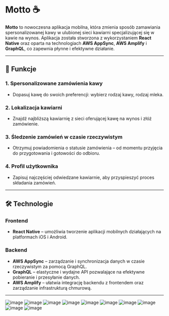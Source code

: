 # Motto ☕  
**Motto** to nowoczesna aplikacja mobilna, która zmienia sposób zamawiania spersonalizowanej kawy w ulubionej sieci kawiarni specjalizującej się w kawie na wynos. Aplikacja została stworzona z wykorzystaniem **React Native** oraz oparta na technologiach **AWS AppSync**, **AWS Amplify** i **GraphQL**, co zapewnia płynne i efektywne działanie.

---

## 🌟 Funkcje  

### 1. Spersonalizowane zamówienia kawy  
- Dopasuj kawę do swoich preferencji: wybierz rodzaj kawy, rodzaj mleka.  

### 2. Lokalizacja kawiarni  
- Znajdź najbliższą kawiarnię z sieci oferującej kawę na wynos i złóż zamówienie.  

### 3. Śledzenie zamówień w czasie rzeczywistym  
- Otrzymuj powiadomienia o statusie zamówienia – od momentu przyjęcia do przygotowania i gotowości do odbioru.  

### 4. Profil użytkownika  
- Zapisuj najczęściej odwiedzane kawiarnie, aby przyspieszyć proces składania zamówień.  

---

## 🛠️ Technologie  

### Frontend  
- **React Native** – umożliwia tworzenie aplikacji mobilnych działających na platformach iOS i Android.  

### Backend  
- **AWS AppSync** – zarządzanie i synchronizacja danych w czasie rzeczywistym za pomocą GraphQL.  
- **GraphQL** – elastyczne i wydajne API pozwalające na efektywne pobieranie i przesyłanie danych.  
- **AWS Amplify** – ułatwia integrację backendu z frontendem oraz zarządzanie infrastrukturą chmurową.  

---


![image](https://github.com/mpozdal/io-motto/assets/64686380/cd02b91f-5917-453c-9e10-0ce9a26fcc4f)
![image](https://github.com/mpozdal/io-motto/assets/64686380/3d2f80a9-7e34-47ac-ac13-b7bce0d9dbac)
![image](https://github.com/mpozdal/io-motto/assets/64686380/f2c31673-6faa-4630-b681-845613d9fe2b)
![image](https://github.com/mpozdal/io-motto/assets/64686380/7907371a-00a7-4e92-a93b-05562d4520e5)
![image](https://github.com/mpozdal/io-motto/assets/64686380/66cf3318-39ed-46b5-80f6-d882c7e19dfd)
![image](https://github.com/mpozdal/io-motto/assets/64686380/ec5243ef-39a8-4369-b41e-e976be492038)
![image](https://github.com/mpozdal/io-motto/assets/64686380/8728ab75-dee4-4ed2-a90e-1a64c49e0749)
![image](https://github.com/mpozdal/io-motto/assets/64686380/6d713a21-f6fa-4e12-bb3c-4292f68d81c3)
![image](https://github.com/mpozdal/io-motto/assets/64686380/0341fcc0-183e-45ab-8d39-a68dd19a0511)
![image](https://github.com/mpozdal/io-motto/assets/64686380/461b0b30-8e33-4ef8-a2a5-26c116d67faa)







